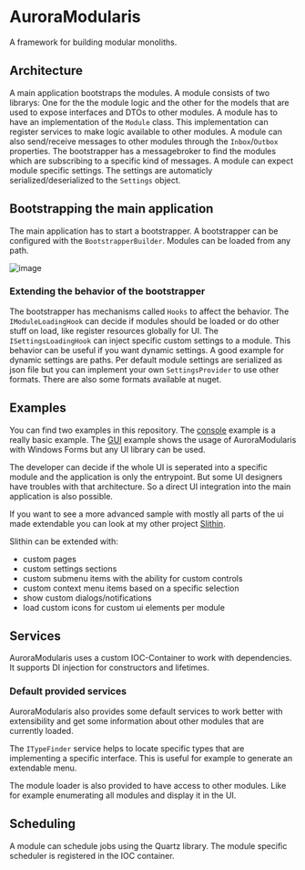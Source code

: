 # AuroraModularis
A framework for building modular monoliths.

## Architecture

A main application bootstraps the modules. A module consists of two librarys: One for the the module logic and the other for the models that are used to expose interfaces and DTOs to other modules. A module has to have an implementation of the `Module` class. This implementation can register services to make logic available to other modules. A module can also send/receive messages to other modules through the `Inbox`/`Outbox` properties. The bootstrapper has a messagebroker to find the modules which are subscribing to a specific kind of messages. A module can expect module specific settings. The settings are automaticly serialized/deserialized to the `Settings` object. 

## Bootstrapping the main application

The main application has to start a bootstrapper. A bootstrapper can be configured with the `BootstrapperBuilder`. Modules can be loaded from any path.

![image](https://github.com/furesoft/AuroraModularis/assets/4117602/bf4e6d1d-2396-46ea-9bd2-252994b14699)


### Extending the behavior of the bootstrapper

The bootstrapper has mechanisms called `Hooks` to affect the behavior. The `IModuleLoadingHook` can decide if modules should be loaded or do other stuff on load, like register resources globally for UI. The `ISettingsLoadingHook` can inject specific custom settings to a module. This behavior can be useful if you want dynamic settings. A good example for dynamic settings are paths. Per default module settings are serialized as json file but you can implement your own `SettingsProvider` to use other formats. There are also some formats available at nuget.

## Examples

You can find two examples in this repository. The [console](https://github.com/furesoft/AuroraModularis/tree/main/Src/TestApp/TestConsole) example is a really basic example. The [GUI](https://github.com/furesoft/AuroraModularis/tree/main/Src/TestApp/TestGui) example shows the usage of AuroraModularis with Windows Forms but any UI library can be used.

The developer can decide if the whole UI is seperated into a specific module and the application is only the entrypoint. But some UI designers have troubles with that architecture. So a direct UI integration into the main application is also possible. 

If you want to see a more advanced sample with mostly all parts of the ui made extendable you can look at my other project [Slithin](https://github.com/furesoft/Slithin/tree/develop/Source/New). 

Slithin can be extended with:
- custom pages
- custom settings sections
- custom submenu items with the ability for custom controls
- custom context menu items based on a specific selection
- show custom dialogs/notifications
- load custom icons for custom ui elements per module

## Services

AuroraModularis uses a custom IOC-Container to work with dependencies. It supports DI injection for constructors and lifetimes. 

### Default provided services 

AuroraModularis also provides some default services to work better with extensibility and get some information about other modules that are currently loaded. 

The `ITypeFinder` service helps to locate specific types that are implementing a specific interface. This is useful for example to generate an extendable menu.

The module loader is also provided to have access to other modules. Like for example enumerating all modules and display it in the UI. 

## Scheduling

A module can schedule jobs using the Quartz library. The module specific scheduler is registered in the IOC container. 
